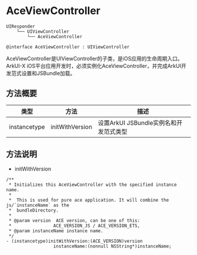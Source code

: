 # AceViewController

```
UIResponder
    └── UIViewController
        └── AceViewController
```

```
@interface AceViewController : UIViewController
```

AceViewController是UIViewController的子类，是iOS应用的生命周期入口。ArkUI-X iOS平台应用开发时，必须实例化AceViewController，并完成ArkUI开发范式设置和JSBundle加载。

## 方法概要

| 类型    | 方法             | 描述 |
| ----------- | ----------------------------------- | ---- |
| instancetype | initWithVersion | 设置ArkUI JSBundle实例名和开发范式类型|

## 方法说明

- initWithVersion

```
/**
 * Initializes this AceViewController with the specified instance name.
 *
 *  This is used for pure ace application. It will combine the js/`instanceName` as the
 *  bundleDirectory.
 *
 * @param version  ACE version, can be one of this:
 *                ACE_VERSION_JS / ACE_VERSION_ETS,
 * @param instanceName instance name.
 */
- (instancetype)initWithVersion:(ACE_VERSION)version
                  instanceName:(nonnull NSString*)instanceName;
```
